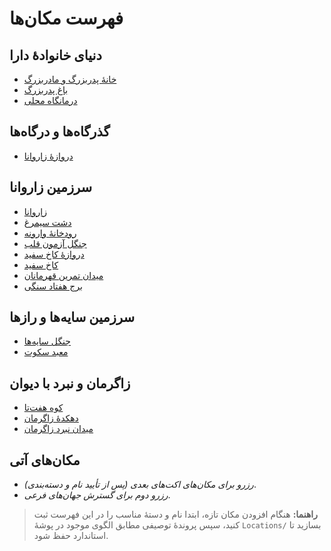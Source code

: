 # فهرست مکان‌ها

## دنیای خانوادهٔ دارا
- [خانهٔ پدربزرگ و مادربزرگ](./خانهٔ%20پدربزرگ%20و%20مادربزرگ.md)
- [باغ پدربزرگ](./باغ%20پدربزرگ.md)
- [درمانگاه محلی](./درمانگاه%20محلی.md)

## گذرگاه‌ها و درگاه‌ها
- [دروازهٔ زاروانا](./دروازهٔ%20زاروانا.md)

## سرزمین زاروانا
- [زاروانا](./زاروانا.md)
- [دشت سیمرغ](./دشت%20سیمرغ.md)
- [رودخانهٔ وارونه](./رودخانهٔ%20وارونه.md)
- [جنگل آزمون قلب](./جنگل%20آزمون%20قلب.md)
- [دروازهٔ کاخ سفید](./دروازهٔ%20کاخ%20سفید.md)
- [کاخ سفید](./کاخ%20سفید.md)
- [میدان تمرین قهرمانان](./میدان%20تمرین%20قهرمانان.md)
- [برج هفتاد سنگی](./برج%20هفتاد%20سنگی.md)

## سرزمین سایه‌ها و رازها
- [جنگل سایه‌ها](./جنگل%20سایه‌ها.md)
- [معبد سکوت](./معبد%20سکوت.md)

## زاگرمان و نبرد با دیوان
- [کوه هفت‌تا](./کوه%20هفت‌تا.md)
- [دهکدهٔ زاگرمان](./دهکدهٔ%20زاگرمان.md)
- [میدان نبرد زاگرمان](./میدان%20نبرد%20زاگرمان.md)

## مکان‌های آتی
- _رزرو برای مکان‌های اکت‌های بعدی (پس از تأیید نام و دسته‌بندی)_.
- _رزرو دوم برای گسترش جهان‌های فرعی_.

> **راهنما:** هنگام افزودن مکان تازه، ابتدا نام و دستهٔ مناسب را در این فهرست ثبت کنید، سپس پروندهٔ توصیفی مطابق الگوی موجود در پوشهٔ `Locations/` بسازید تا استاندارد حفظ شود.
